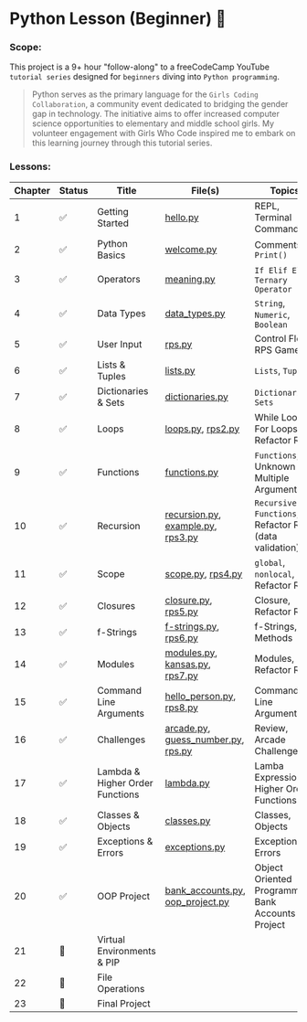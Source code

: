 # Python Lesson (Beginner) :beginner:

### Scope:
This project is a 9+ hour "follow-along" to a freeCodeCamp YouTube `tutorial series` designed for `beginners` diving into `Python programming`. 

> Python serves as the primary language for the `Girls Coding Collaboration`, a community event dedicated to bridging the gender gap in technology. The initiative aims to offer increased computer science opportunities to elementary and middle school girls. My volunteer engagement with Girls Who Code inspired me to embark on this learning journey through this tutorial series.

### Lessons:

| Chapter | Status | Title | File(s) | Topics
| --- | --- | --- | --- | --- |
| 1 | :white_check_mark: | Getting Started | [hello.py](/chapters/hello.py) | REPL, Terminal Commands|
| 2 | :white_check_mark: | Python Basics | [welcome.py](/chapters/welcome.py) | Comments, `Print()` |
| 3 | :white_check_mark: | Operators | [meaning.py](/chapters/meaning.py) | `If Elif Else`, `Ternary Operator` |
| 4 | :white_check_mark: | Data Types | [data_types.py](/chapters/data_types.py) | `String`, `Numeric`, `Boolean` |
| 5 | :white_check_mark: | User Input | [rps.py](/rps_game/rps.py) | Control Flow, RPS Game |
| 6 | :white_check_mark: | Lists & Tuples | [lists.py](/chapters/lists.py) | `Lists`, `Tuples` |
| 7 | :white_check_mark: | Dictionaries & Sets | [dictionaries.py](/chapters/dictionaries.py) | `Dictionaries`, `Sets` |
| 8 | :white_check_mark: | Loops | [loops.py](/chapters/loops.py), [rps2.py](/rps_game/rps2.py) | While Loops, For Loops, Refactor RPS |
| 9 | :white_check_mark: | Functions | [functions.py](/chapters/functions.py) | `Functions`, Unknown Multiple Arguments |
| 10 | :white_check_mark: | Recursion | [recursion.py](/chapters/recursion.py), [example.py](/chapters/example.py), [rps3.py](/rps_game/rps3.py) | `Recursive Functions`, Refactor RPS (data validation) |
| 11 | :white_check_mark: | Scope | [scope.py](/chapters/scope.py), [rps4.py](/rps_game/rps4.py) | `global`, `nonlocal`, Refactor RPS |
| 12 | :white_check_mark: | Closures | [closure.py](/chapters/closure.py), [rps5.py](/rps_game/rps5.py) | Closure, Refactor RPS |
| 13 | :white_check_mark: | f-Strings | [f-strings.py](/chapters/f_strings.py), [rps6.py](/rps_game/rps6.py)  | f-Strings, Old Methods |
| 14 | :white_check_mark: | Modules | [modules.py](/chapters/modules.py), [kansas.py](/chapters/kansas.py), [rps7.py](/rps_game/rps7.py) | Modules, Refactor RPS |
| 15 | :white_check_mark: | Command Line Arguments | [hello_person.py](/chapters/hello_person.py), [rps8.py](/rps_game/rps8.py) | Command Line Arguments |
| 16 | :white_check_mark: | Challenges | [arcade.py](/arcade/arcade.py), [guess_number.py](/arcade/guess_number.py), [rps.py](/arcade/rps.py) | Review, Arcade Challenges |
| 17 | :white_check_mark: | Lambda & Higher Order Functions | [lambda.py](/chapters/lamda.py) | Lamba Expressions, Higher Order Functions |
| 18 | :white_check_mark: | Classes & Objects | [classes.py](/chapters/classes.py) | Classes, Objects |
| 19 | :white_check_mark: | Exceptions & Errors | [exceptions.py](/chapters/exceptions.py) | Exceptions, Errors |
| 20 | :white_check_mark: | OOP Project | [bank_accounts.py](/oop/bank_accounts.py), [oop_project.py](/oop/oop_project.py) | Object Oriented Programming, Bank Accounts Project |
| 21 | :white_square_button: | Virtual Environments & PIP |  |  |
| 22 | :white_square_button: | File Operations |  |  |
| 23 | :white_square_button: | Final Project |  |  |